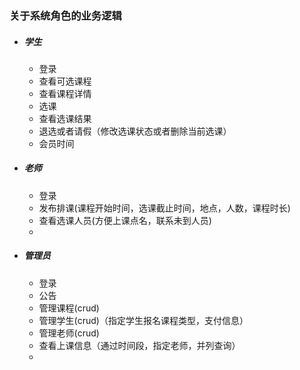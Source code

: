 ### 关于系统角色的业务逻辑

- ##### 学生

  - 登录
  - 查看可选课程
  - 查看课程详情
  - 选课
  - 查看选课结果
  - 退选或者请假（修改选课状态或者删除当前选课）
  - 会员时间

- ##### 老师

  - 登录
  - 发布排课(课程开始时间，选课截止时间，地点，人数，课程时长)
  - 查看选课人员(方便上课点名，联系未到人员)
  - 

- ##### 管理员

  - 登录
  - 公告
  - 管理课程(crud)
  - 管理学生(crud)（指定学生报名课程类型，支付信息）
  - 管理老师(crud)
  - 查看上课信息（通过时间段，指定老师，并列查询）
  - 